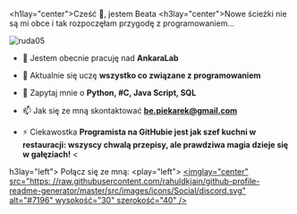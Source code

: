 <h1lay="center">Cześć 👋, jestem Beata</h1>
<h3lay="center">Nowe ścieżki nie są mi obce i tak rozpoczęłam przygodę z programowaniem...</h3>

<p wyrównanie="left"> <img src="https://komarev.com/ghpvc/?username=ruda05&label=Profile%20views&color=0e75b6&style=flat" alt="ruda05" /> </p>

- 🔭 Jestem obecnie pracuję nad **AnkaraLab**

- 🌱 Aktualnie się uczę **wszystko co związane z programowaniem**

- 💬 Zapytaj mnie o **Python, #C, Java Script, SQL**

- 📫 Jak się ze mną skontaktować **be.piekarek@gmail.com**

- ⚡ Ciekawostka **Programista na GitHubie jest jak szef kuchni w restauracji: wszyscy chwalą przepisy, ale prawdziwa magia dzieje się w gałęziach!** <

h3lay="left"> Połącz się ze mną:</h3>
<play="left">
<a href="https://discord.gg/#7196" target="blank"><imglay="center" src="https: //raw.githubusercontent.com/rahuldkjain/github-profile-readme-generator/master/src/images/icons/Social/discord.svg" alt="#7196" wysokość="30" szerokość="40" /> </a>
</p>

